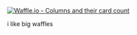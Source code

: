 [![Waffle.io - Columns and their card count](https://badge.waffle.io/kissge/waffle-oishii.svg?columns=all)](https://waffle.io/kissge/waffle-oishii)

i like big waffles
